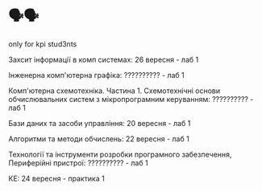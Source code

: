 # 🗣️🗣️
only for kpi stud3nts

Захсит інформації в комп системах:
26 вересня - лаб 1

Інженерна комп'ютерна графіка:
?????????? - лаб 1

Комп'ютерна схемотехніка. Частина 1. Схемотехнічні основи обчислювальних систем з мікропрограмним керуванням:
?????????? - лаб 1

Бази даних та засоби управління:
20 вересня - лаб 1

Алгоритми та методи обчислень:
22 вересня - лаб 1 

Технології та інструменти розробки програмного забезпечення, Периферійні пристрої:
?????????? - лаб 1

КЕ:
24 вересня - практика 1
